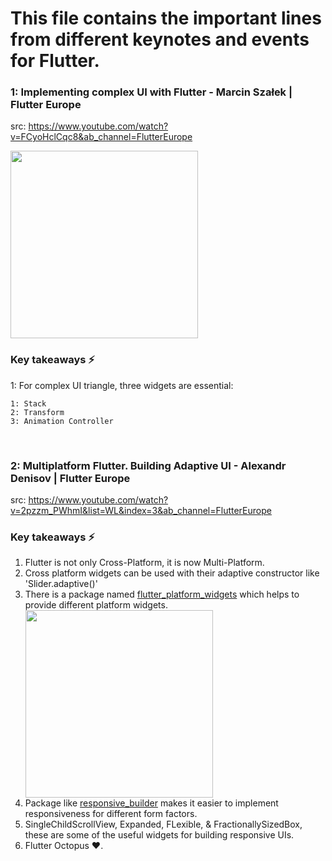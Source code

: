 # This file contains the important lines from different keynotes and events for Flutter.

### 1: Implementing complex UI with Flutter - Marcin Szałek | Flutter Europe
src: https://www.youtube.com/watch?v=FCyoHclCqc8&ab_channel=FlutterEurope


<img height="300" src="https://user-images.githubusercontent.com/60597290/154968091-7137ced7-1149-4e51-be6a-56e0b0b5bb45.png">

### Key takeaways ⚡️
1: For complex UI triangle, three widgets are essential:
```
1: Stack
2: Transform
3: Animation Controller
```
&nbsp;
&nbsp;
&nbsp;

### 2: Multiplatform Flutter. Building Adaptive UI - Alexandr Denisov | Flutter Europe
src: https://www.youtube.com/watch?v=2pzzm_PWhmI&list=WL&index=3&ab_channel=FlutterEurope

### Key takeaways ⚡️
<ol>
    <li>Flutter is not only Cross-Platform, it is now Multi-Platform.</li>
    <li>Cross platform widgets can be used with their adaptive constructor like 'Slider.adaptive()'</li>
    <li>There is a package named <a href="https://pub.dev/packages/flutter_platform_widgets">flutter_platform_widgets</a> which helps to provide different platform widgets.</li>
    <img height="300" src="https://user-images.githubusercontent.com/60597290/155382752-fc7edc71-ca17-4581-86b7-e3eb99d90727.png">
    <li>Package like <a href="https://pub.dev/packages/responsive_builder">responsive_builder</a> makes it easier to implement responsiveness for different form factors.</li>
    <li>SingleChildScrollView, Expanded, FLexible, & FractionallySizedBox, these are some of the useful widgets for building responsive UIs.</li>
    <li>Flutter Octopus ❤️.</li>
</ol>
